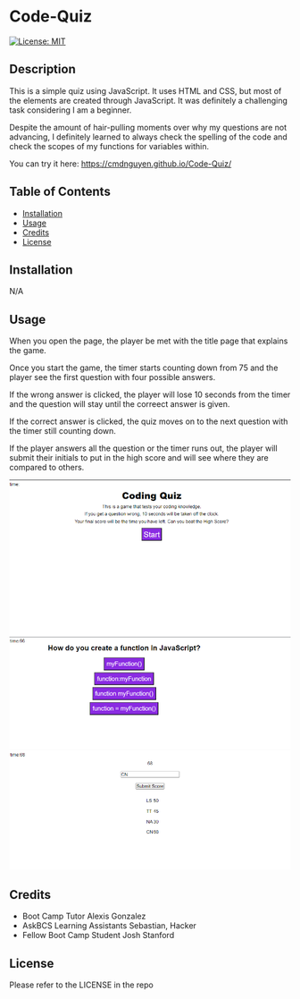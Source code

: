 # Code-Quiz
[![License: MIT](https://img.shields.io/badge/License-MIT-yellow.svg)](https://opensource.org/licenses/MIT)

## Description

This is a simple quiz using JavaScript. It uses HTML and CSS, but most of the elements are created through JavaScript. It was definitely a challenging task considering I am a beginner. 

Despite the amount of hair-pulling moments over why my questions are not advancing, I definitely learned to always check the spelling of the code and check the scopes of my functions for variables within.

You can try it here: https://cmdnguyen.github.io/Code-Quiz/

## Table of Contents

- [Installation](#installation)
- [Usage](#usage)
- [Credits](#credits)
- [License](#license)

## Installation

N/A 

## Usage
When you open the page, the player be met with the title page that explains the game.

Once you start the game, the timer starts counting down from 75 and the player see the first question with four possible answers.

If the wrong answer is clicked, the player will lose 10 seconds from the timer and the question will stay until the correect answer is given.

If the correct answer is clicked, the quiz moves on to the next question with the timer still counting down.

If the player answers all the question or the timer runs out, the player will submit their initials to put in the high score and will see where they are compared to others.

![Opening Page](./Assets/images/Screenshot%202023-05-25%20205734.png)
![Taking the Quiz](./Assets/images/Screenshot%202023-05-25%20205801.png)
![Submitting High Scores](./Assets/images/Screenshot%202023-05-25%20205917.png)

## Credits

- Boot Camp Tutor Alexis Gonzalez
- AskBCS Learning Assistants Sebastian, Hacker
- Fellow Boot Camp Student Josh Stanford

## License

Please refer to the LICENSE in the repo

